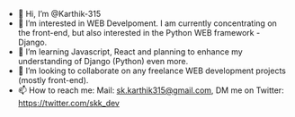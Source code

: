 - 👋 Hi, I’m @Karthik-315
- 👀 I’m interested in WEB Develpoment. I am currently concentrating on the front-end, but also interested in the Python WEB framework - Django.
- 🌱 I’m learning Javascript, React and planning to enhance my understanding of Django (Python) even more.
- 💞️ I’m looking to collaborate on any freelance WEB development projects (mostly front-end).
- 📫 How to reach me:
      Mail: sk.karthik315@gmail.com, DM me on Twitter: https://twitter.com/skk_dev

<!---
Karthik-315/Karthik-315 is a ✨ special ✨ repository because its `README.md` (this file) appears on your GitHub profile.
You can click the Preview link to take a look at your changes.
--->
